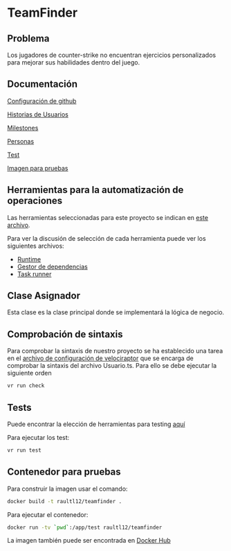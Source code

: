 # TeamFinder
## Problema

Los jugadores de counter-strike no encuentran ejercicios personalizados para mejorar sus habilidades dentro del juego.

## Documentación
[Configuración de github](./docs/conf.md)

[Historias de Usuarios](./docs/historiasUsuario.md)

[Milestones](./docs/milestones.md)

[Personas](./docs/user-journey.md)

[Test](./docs/test.md)

[Imagen para pruebas](./docs/eleccion_imagen.md)

## Herramientas para la automatización de operaciones
Las herramientas seleccionadas para este proyecto se indican en [este archivo](./docs/herramientas_seleccionadas.md). 

Para ver la discusión de selección de cada herramienta puede ver los siguientes archivos:
* [Runtime](./docs/eleccion_runtime.md)
* [Gestor de dependencias](./docs/eleccion_gestor_dependencias.md)
* [Task runner](./docs/eleccion_task_runner.md)

## Clase Asignador
Esta clase es la clase principal donde se implementará la lógica de negocio.

## Comprobación de sintaxis
Para comprobar la sintaxis de nuestro proyecto se ha establecido una tarea en el [archivo de configuración de velociraptor](./velociraptor.ts) que se encarga de comprobar la sintaxis del archivo Usuario.ts. Para ello se debe ejecutar la siguiente orden

```bash
vr run check
```

## Tests
Puede encontrar la elección de herramientas para testing [aquí](./docs/test.md)

Para ejecutar los test:

```bash
vr run test
```

## Contenedor para pruebas
Para construir la imagen usar el comando:

```bash
docker build -t raultl12/teamfinder .
```

Para ejecutar el contenedor:

```bash
docker run -tv `pwd`:/app/test raultl12/teamfinder
```
La imagen también puede ser encontrada en [Docker Hub](https://hub.docker.com/r/raultl12/teamfinder)